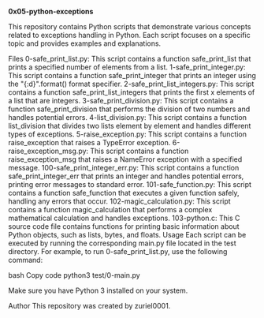 **0x05-python-exceptions**


This repository contains Python scripts that demonstrate various concepts related to exceptions handling in Python. Each script focuses on a specific topic and provides examples and explanations.

Files
0-safe_print_list.py: This script contains a function safe_print_list that prints a specified number of elements from a list.
1-safe_print_integer.py: This script contains a function safe_print_integer that prints an integer using the "{:d}".format() format specifier.
2-safe_print_list_integers.py: This script contains a function safe_print_list_integers that prints the first x elements of a list that are integers.
3-safe_print_division.py: This script contains a function safe_print_division that performs the division of two numbers and handles potential errors.
4-list_division.py: This script contains a function list_division that divides two lists element by element and handles different types of exceptions.
5-raise_exception.py: This script contains a function raise_exception that raises a TypeError exception.
6-raise_exception_msg.py: This script contains a function raise_exception_msg that raises a NameError exception with a specified message.
100-safe_print_integer_err.py: This script contains a function safe_print_integer_err that prints an integer and handles potential errors, printing error messages to standard error.
101-safe_function.py: This script contains a function safe_function that executes a given function safely, handling any errors that occur.
102-magic_calculation.py: This script contains a function magic_calculation that performs a complex mathematical calculation and handles exceptions.
103-python.c: This C source code file contains functions for printing basic information about Python objects, such as lists, bytes, and floats.
Usage
Each script can be executed by running the corresponding main.py file located in the test directory. For example, to run 0-safe_print_list.py, use the following command:

bash
Copy code
python3 test/0-main.py

Make sure you have Python 3 installed on your system.

Author
This repository was created by zuriel0001.





